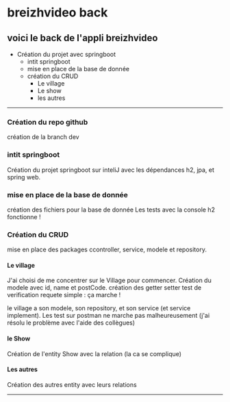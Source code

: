 # breizhvideo back

## voici le back de l'appli breizhvideo

* Création du projet avec springboot
    * intit springboot
    * mise en place de la base de donnée
    * création du CRUD
        * Le village
        * Le show
        * les autres


-----------------------------

### Création du repo github

création de la branch dev

### intit springboot
 
Création du projet springboot sur inteliJ avec les dépendances h2, jpa, et spring web.

### mise en place de la base de donnée

création des fichiers pour la base de donnée 
Les tests avec la console h2 fonctionne !

### Création du CRUD

mise en place des packages ccontroller, service, modele et repository. 

#### Le village

J'ai choisi de me concentrer sur le Village pour commencer.
Création du modele avec id, name et postCode. création des getter setter
test de verification requete simple : ça marche !

le village a son modele, son repository, et son service (et service implement).
Les test sur postman ne marche pas malheureusement (j'ai résolu le problème avec l'aide des collègues)

#### le Show 

Création de l'entity Show avec la relation (la ca se complique)

#### Les autres

Création des autres entity avec leurs relations


-----------------------------
